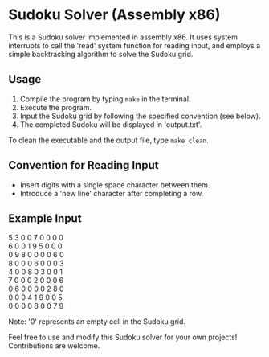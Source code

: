 # Sudoku Solver (Assembly x86)

This is a Sudoku solver implemented in assembly x86. It uses system interrupts to call the 'read' system function for reading input, and employs a simple backtracking algorithm to solve the Sudoku grid.

## Usage

1. Compile the program by typing `make` in the terminal.
2. Execute the program.
3. Input the Sudoku grid by following the specified convention (see below).
4. The completed Sudoku will be displayed in 'output.txt'.

To clean the executable and the output file, type `make clean`.

## Convention for Reading Input

- Insert digits with a single space character between them.
- Introduce a 'new line' character after completing a row.

## Example Input

5 3 0 0 7 0 0 0 0 <br/>
6 0 0 1 9 5 0 0 0 <br/>
0 9 8 0 0 0 0 6 0 <br/>
8 0 0 0 6 0 0 0 3 <br/>
4 0 0 8 0 3 0 0 1 <br/>
7 0 0 0 2 0 0 0 6 <br/>
0 6 0 0 0 0 2 8 0 <br/>
0 0 0 4 1 9 0 0 5 <br/>
0 0 0 0 8 0 0 7 9

Note: '0' represents an empty cell in the Sudoku grid.

Feel free to use and modify this Sudoku solver for your own projects! Contributions are welcome.

